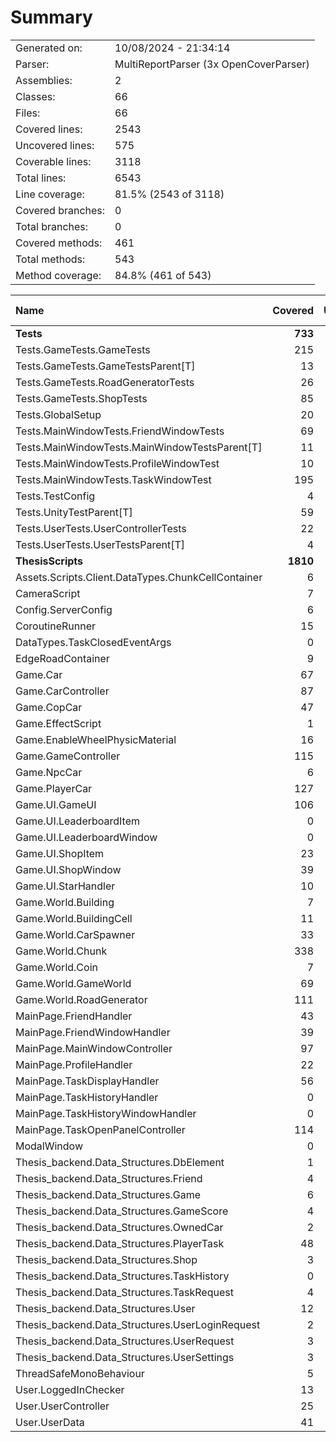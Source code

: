 ﻿# Summary
|||
|:---|:---|
| Generated on: | 10/08/2024 - 21:34:14 |
| Parser: | MultiReportParser (3x OpenCoverParser) |
| Assemblies: | 2 |
| Classes: | 66 |
| Files: | 66 |
| Covered lines: | 2543 |
| Uncovered lines: | 575 |
| Coverable lines: | 3118 |
| Total lines: | 6543 |
| Line coverage: | 81.5% (2543 of 3118) |
| Covered branches: | 0 |
| Total branches: | 0 |
| Covered methods: | 461 |
| Total methods: | 543 |
| Method coverage: | 84.8% (461 of 543) |

|**Name**|**Covered**|**Uncovered**|**Coverable**|**Total**|**Line coverage**|**Covered**|**Total**|**Branch coverage**|**Covered**|**Total**|**Method coverage**|
|:---|---:|---:|---:|---:|---:|---:|---:|---:|---:|---:|---:|
|**Tests**|**733**|**21**|**754**|**1385**|**97.2%**|**0**|**0**|****|**56**|**56**|**100%**|
|Tests.GameTests.GameTests|215|0|215|348|100%|0|0||16|16|100%|
|Tests.GameTests.GameTestsParent[T]|13|9|22|46|59%|0|0||1|1|100%|
|Tests.GameTests.RoadGeneratorTests|26|0|26|55|100%|0|0||3|3|100%|
|Tests.GameTests.ShopTests|85|3|88|156|96.5%|0|0||6|6|100%|
|Tests.GlobalSetup|20|0|20|56|100%|0|0||4|4|100%|
|Tests.MainWindowTests.FriendWindowTests|69|0|69|127|100%|0|0||4|4|100%|
|Tests.MainWindowTests.MainWindowTestsParent[T]|11|9|20|40|55%|0|0||1|1|100%|
|Tests.MainWindowTests.ProfileWindowTest|10|0|10|31|100%|0|0||1|1|100%|
|Tests.MainWindowTests.TaskWindowTest|195|0|195|295|100%|0|0||10|10|100%|
|Tests.TestConfig|4|0|4|48|100%|0|0||1|1|100%|
|Tests.UnityTestParent[T]|59|0|59|112|100%|0|0||5|5|100%|
|Tests.UserTests.UserControllerTests|22|0|22|47|100%|0|0||3|3|100%|
|Tests.UserTests.UserTestsParent[T]|4|0|4|24|100%|0|0||1|1|100%|
|**ThesisScripts**|**1810**|**554**|**2364**|**5158**|**76.5%**|**0**|**0**|****|**405**|**487**|**83.1%**|
|Assets.Scripts.Client.DataTypes.ChunkCellContainer|6|0|6|17|100%|0|0||5|5|100%|
|CameraScript|7|0|7|34|100%|0|0||2|2|100%|
|Config.ServerConfig|6|1|7|99|85.7%|0|0||6|7|85.7%|
|CoroutineRunner|15|0|15|33|100%|0|0||3|3|100%|
|DataTypes.TaskClosedEventArgs|0|4|4|14|0%|0|0||0|1|0%|
|EdgeRoadContainer|9|0|9|15|100%|0|0||7|7|100%|
|Game.Car|67|18|85|143|78.8%|0|0||13|13|100%|
|Game.CarController|87|32|119|238|73.1%|0|0||14|18|77.7%|
|Game.CopCar|47|11|58|95|81%|0|0||1|1|100%|
|Game.EffectScript|1|0|1|13|100%|0|0||1|1|100%|
|Game.EnableWheelPhysicMaterial|16|0|16|37|100%|0|0||2|2|100%|
|Game.GameController|115|10|125|289|92%|0|0||25|25|100%|
|Game.NpcCar|6|0|6|19|100%|0|0||1|1|100%|
|Game.PlayerCar|127|49|176|253|72.1%|0|0||17|19|89.4%|
|Game.UI.GameUI|106|22|128|241|82.8%|0|0||24|28|85.7%|
|Game.UI.LeaderboardItem|0|4|4|23|0%|0|0||0|1|0%|
|Game.UI.LeaderboardWindow|0|43|43|101|0%|0|0||0|5|0%|
|Game.UI.ShopItem|23|0|23|68|100%|0|0||8|8|100%|
|Game.UI.ShopWindow|39|13|52|109|75%|0|0||6|8|75%|
|Game.UI.StarHandler|10|0|10|34|100%|0|0||1|1|100%|
|Game.World.Building|7|2|9|37|77.7%|0|0||5|7|71.4%|
|Game.World.BuildingCell|11|0|11|30|100%|0|0||7|7|100%|
|Game.World.CarSpawner|33|10|43|79|76.7%|0|0||4|5|80%|
|Game.World.Chunk|338|32|370|595|91.3%|0|0||27|29|93.1%|
|Game.World.Coin|7|0|7|22|100%|0|0||2|2|100%|
|Game.World.GameWorld|69|16|85|172|81.1%|0|0||6|6|100%|
|Game.World.RoadGenerator|111|23|134|234|82.8%|0|0||8|9|88.8%|
|MainPage.FriendHandler|43|0|43|124|100%|0|0||7|7|100%|
|MainPage.FriendWindowHandler|39|20|59|153|66.1%|0|0||7|9|77.7%|
|MainPage.MainWindowController|97|39|136|312|71.3%|0|0||14|17|82.3%|
|MainPage.ProfileHandler|22|3|25|93|88%|0|0||4|5|80%|
|MainPage.TaskDisplayHandler|56|17|73|191|76.7%|0|0||10|11|90.9%|
|MainPage.TaskHistoryHandler|0|12|12|54|0%|0|0||0|1|0%|
|MainPage.TaskHistoryWindowHandler|0|30|30|93|0%|0|0||0|5|0%|
|MainPage.TaskOpenPanelController|114|14|128|298|89%|0|0||15|15|100%|
|ModalWindow|0|38|38|71|0%|0|0||0|4|0%|
|Thesis_backend.Data_Structures.DbElement|1|1|2|11|50%|0|0||2|3|66.6%|
|Thesis_backend.Data_Structures.Friend|4|1|5|18|80%|0|0||9|10|90%|
|Thesis_backend.Data_Structures.Game|6|2|8|20|75%|0|0||12|15|80%|
|Thesis_backend.Data_Structures.GameScore|4|2|6|19|66.6%|0|0||8|11|72.7%|
|Thesis_backend.Data_Structures.OwnedCar|2|3|5|21|40%|0|0||4|9|44.4%|
|Thesis_backend.Data_Structures.PlayerTask|48|12|60|87|80%|0|0||21|23|91.3%|
|Thesis_backend.Data_Structures.Shop|3|1|4|15|75%|0|0||6|7|85.7%|
|Thesis_backend.Data_Structures.TaskHistory|0|6|6|20|0%|0|0||0|11|0%|
|Thesis_backend.Data_Structures.TaskRequest|4|0|4|16|100%|0|0||8|8|100%|
|Thesis_backend.Data_Structures.User|12|1|13|26|92.3%|0|0||25|26|96.1%|
|Thesis_backend.Data_Structures.UserLoginRequest|2|0|2|14|100%|0|0||4|4|100%|
|Thesis_backend.Data_Structures.UserRequest|3|0|3|15|100%|0|0||6|6|100%|
|Thesis_backend.Data_Structures.UserSettings|3|1|4|15|75%|0|0||6|8|75%|
|ThreadSafeMonoBehaviour|5|0|5|12|100%|0|0||3|3|100%|
|User.LoggedInChecker|13|13|26|77|50%|0|0||3|5|60%|
|User.UserController|25|45|70|200|35.7%|0|0||5|12|41.6%|
|User.UserData|41|3|44|139|93.1%|0|0||31|31|100%|
